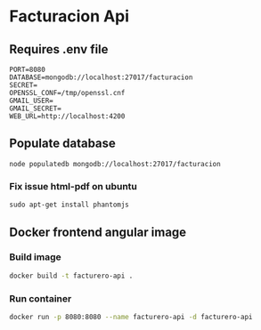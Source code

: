 # Facturacion Api

## Requires .env file
```
PORT=8080
DATABASE=mongodb://localhost:27017/facturacion
SECRET=
OPENSSL_CONF=/tmp/openssl.cnf
GMAIL_USER=
GMAIL_SECRET=
WEB_URL=http://localhost:4200
```

## Populate database
```
node populatedb mongodb://localhost:27017/facturacion
```

### Fix issue html-pdf on ubuntu
```
sudo apt-get install phantomjs
``` 

## Docker frontend angular image

### Build image

```bash
docker build -t facturero-api .
```

### Run container

```bash
docker run -p 8080:8080 --name facturero-api -d facturero-api
```
